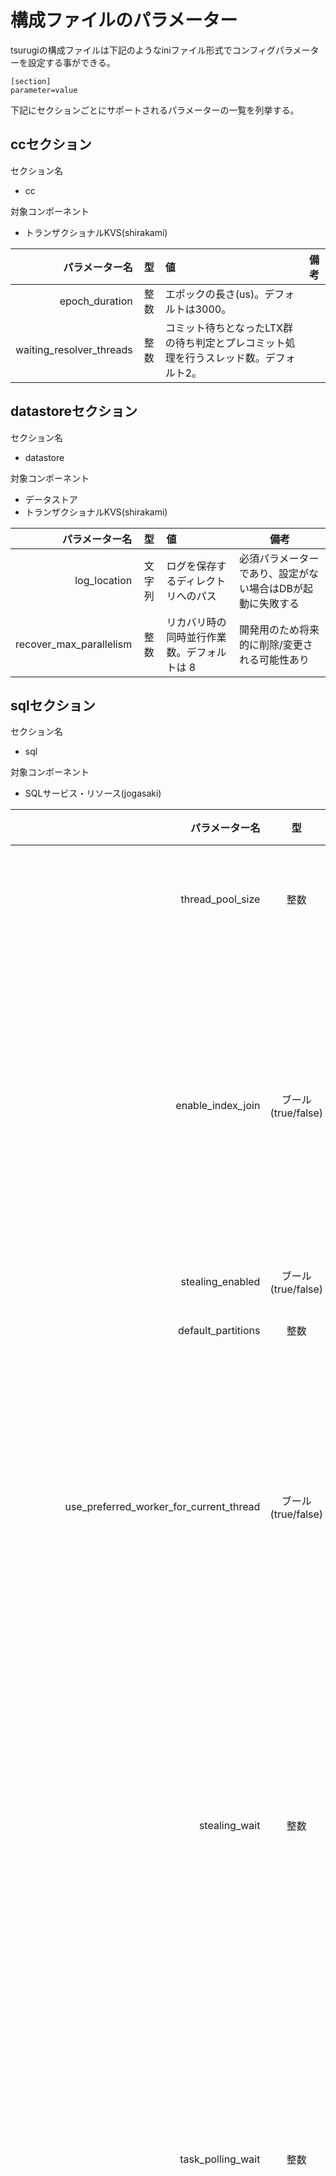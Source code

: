 # 構成ファイルのパラメーター

tsurugiの構成ファイルは下記のようなiniファイル形式でコンフィグパラメーターを設定する事ができる。

```
[section]
parameter=value
```

下記にセクションごとにサポートされるパラメーターの一覧を列挙する。

## ccセクション
セクション名
  - cc

対象コンポーネント

  - トランザクショナルKVS(shirakami)

|                  パラメーター名 | 型 | 値                   | 備考                                                                                                                                                           |
|-------------------------:| :---: |:--------------------|--------------------------------------------------------------------------------------------------------------------------------------------------------------|
| epoch_duration  | 整数 | エポックの長さ(us)。デフォルトは3000。 |
| waiting_resolver_threads | 整数 | コミット待ちとなったLTX群の待ち判定とプレコミット処理を行うスレッド数。デフォルト2。 |

## datastoreセクション

セクション名
  - datastore

対象コンポーネント

  - データストア
  - トランザクショナルKVS(shirakami)

|                  パラメーター名 | 型 | 値                   | 備考                                                                                                                                                           |
|-------------------------:| :---: |:--------------------|--------------------------------------------------------------------------------------------------------------------------------------------------------------|
|             log_location | 文字列 | ログを保存するディレクトリへのパス | 必須パラメーターであり、設定がない場合はDBが起動に失敗する |
|  recover_max_parallelism | 整数 | リカバリ時の同時並行作業数。デフォルトは 8 | 開発用のため将来的に削除/変更される可能性あり |

## sqlセクション

セクション名
  - sql

対象コンポーネント
  - SQLサービス・リソース(jogasaki)

|パラメーター名 | 型 | 値 |備考|
|---:| :---: | :--- |---|
|thread_pool_size | 整数 | SQLサービスが使用するタスクスケジューラの使用するスレッド数。デフォルトは次式により環境に合わせて設定される。MIN( <既定ワーカー係数> * <物理コア数>, <最大既定ワーカー数> ) 結果が1未満になる場合は1とする。ここで、既定ワーカー係数 = 0.8、最大既定ワーカー数 = 32||
|enable_index_join | ブール(true/false) | 性能向上のためインデックスを利用した結合処理を行うか。デフォルトはtrue|開発用のため将来的に削除される可能性あり|
|stealing_enabled | ブール(true/false) | 空いたCPUコアを活用するためにスケジューラーがタスクのstealingを行うか。デフォルトはtrue||
|default_partitions | 整数 | 並列化可能な関係演算子の実行においてデータ分割を行う際のパーティション数。デフォルトは5||
|use_preferred_worker_for_current_thread | ブール(true/false) | スケジューラーがワーカーを選択する際、タスクを提出したスレッドごとに固定的なワーカーを使うようにするか。デフォルトはtrue|開発用のため将来的に削除される可能性あり|
|stealing_wait| 整数 | タスクスケジューラのワーカーがスティーリングを行う前に自身のタスクキューを余分にチェックする回数の係数。`<ワーカー数> * <stealing_wait>` 回だけ自身のタスクキューを多くチェックするようになる。デフォルトは1|開発用のため将来的に削除/変更される可能性あり|
|task_polling_wait| 整数 | タスクスケジューラのワーカーが自身のタスクキューやスティール候補のポーリングに失敗した際、次のポーリングまでスリープする時間(us)。デフォルトは0|開発用のため将来的に削除/変更される可能性あり|
|enable_hybrid_scheduler| ブール(true/false) | ハイブリッドスケジューラを使用するか。デフォルトはtrue|開発用のため将来的に削除される可能性あり|
|lightweight_job_level| 整数 | 短時間で終わるジョブを定義する閾値。設定値以下のlevelを持つジョブが短時間で終わるジョブとして分類され、リクエストスレッドで実行される候補となる。0を指定すると全てのジョブは短時間でないものとして扱われる。デフォルトは0。enable_hybrid_scheduler=trueのときのみ有効。ジョブのlevelは実行されるステートメントによって決まる。詳細は [`jogasaki::plan::statement_work_level_kind`](https://github.com/project-tsurugi/jogasaki/blob/497de010a018149cb22edc4ce780ab12734bc409/src/jogasaki/plan/statement_work_level.h#L24)を参照。 |開発用のため将来的に削除/変更される可能性あり|
|busy_worker| ブール(true/false) | タスクスケジューラのワーカーが高頻度でタスクキューをチェックするか。デフォルトはfalse|開発用のため将来的に削除される可能性あり|
|watcher_interval| 整数 | タスクスケジューラの条件確認スレッドが一時停止してから次に再開するまでの間隔(us)。デフォルトは1000|開発用のため将来的に削除/変更される可能性あり|
|worker_try_count| 整数 | タスクスケジューラのワーカーがサスペンド前にタスクキューを確認する回数。busy_worker=falseの場合のみ有効。デフォルトは1000|開発用のため将来的に削除/変更される可能性あり|
|worker_suspend_timeout| 整数 | タスクスケジューラのワーカーがサスペンドしてから復帰するまでの時間(us)。busy_worker=falseの場合のみ有効。デフォルトは1000000|開発用のため将来的に削除/変更される可能性あり|
|commit_response| 文字列 | commit待ち合わせの既定値。次のいずれかから選択 (ACCEPTED, AVAILABLE, STORED, PROPAGATED)。デフォルトはSTORED|クライアントからコミット時に明示的に指定することで、トランザクションごとに上記設定を上書き可能|
|dev_update_skips_deletion| ブール(true/false) | UPDATE文の更新対象列が主キーや索引列でない場合はレコードの削除を可能な限りスキップする。デフォルトはfalse|開発用のため将来的に削除される可能性あり|
|dev_profile_commits| ブール(true/false) | コミット処理の性能計測のためのプロファイリング情報を出力するか。デフォルトはfalse|開発用のため将来的に削除される可能性あり|
|dev_return_os_pages| ブール(true/false) | メモリ管理用のページプールに返却されたページをOSに返却するか。デフォルトはfalse|開発用のため将来的に削除される可能性あり|
|dev_omit_task_when_idle| ブール(true/false) | durable待ちトランザクションがない場合にdurability callback処理を行うタスクのスケジュールをスキップするか。デフォルトはtrue|開発用のため将来的に削除される可能性あり|
|plan_recording| ブール(true/false) | Altimeterのイベントログに `stmt_explain` 項目(SQL実行計画)を出力するか。デフォルトはfalse||
|dev_try_insert_on_upserting_secondary| ブール(true/false) | INSERT OR REPLACEをセカンダリインデックスのある表に対して実行する際、INSERTを事前に実行する最適化を実施するか。デフォルトはtrue|開発用のため将来的に削除される可能性あり|
|dev_scan_concurrent_operation_as_not_found| ブール(true/false) | スキャン操作において並列して挿入されたレコードを検知した際(WARN_CONCURRENT_INSERT)に、そのレコードが存在しないものとして取り扱うか。デフォルトはtrue|開発用のため将来的に削除される可能性あり|
|dev_point_read_concurrent_operation_as_not_found| ブール(true/false) | ポイントリード操作において並列して挿入されたレコードを検知した際(WARN_CONCURRENT_INSERT)に、そのレコードが存在しないものとして取り扱うか。デフォルトはtrue|開発用のため将来的に削除される可能性あり|
|lowercase_regular_identifiers| ブール(true/false) | SQLコンパイラがテーブル名などのシンボルを小文字に変換して扱うか。新コンパイラのみ有効。デフォルトはfalse||
|scan_block_size| 整数 | スキャンが他のタスクにスレッドを譲渡する前に処理するレコードの最大数。デフォルトは100|開発用のため将来的に削除/変更される可能性あり|
|scan_yield_interval| 整数 | スキャンが他のタスクにスレッドを譲渡する前に処理する最大時間（ms）。デフォルトは1|開発用のため将来的に削除/変更される可能性あり|
|dev_rtx_parallel_scan| ブール(true/false) | RTXの場合にparallel scanを有効にするか。デフォルトはfalse | 開発用のため将来的に削除/変更される可能性あり|
|dev_thousandths_ratio_check_local_first| 整数 | タスクスケジューラのワーカーがローカルタスクキューとstickyタスクキューのどちらを優先的にデキューするかを決めるパラメータ。デキューの実行1000回のうちローカルタスクキューを優先する回数(1以上1000未満)を指定する。デフォルトは100|開発用のため将来的に削除/変更される可能性あり|

## ipc_endpointセクション

セクション名
  - ipc_endpoint

対象コンポーネント
  - ipc_endpoint(tateyama)

|パラメーター名 | 型 | 値 |備考|
|---:| :---: | :--- |---|
|database_name | 文字列 | ipc_endpointに接続する際のurl名、デフォルトはtsurugi。 | この文字列は/dev/shmに作成されるファイル名のprefixとして使われる。
|threads | 整数 | ipc_endpointの最大同時接続数、デフォルトは104。
|datachannel_buffer_size | 整数 | resultsetのbuffer size、単位はKB、デフォルトは64。 | ipcで扱える最大のraw sizeはdatachannel_buffer_size-4B。
|max_datachannel_buffers | 整数 | 1セッションで同時使用可能なwriterの数。デフォルト値は256。 | このパラメータはセッションに対する上限値であり、システム（データベース・インスタンス）全体に対する上限値ではない。
|admin_sessions | 整数 | 管理コマンド（tgctl）用のセッション数。デフォルト値は1。 | threadsで指定する通常のセッション数上限とは別に用意する管理コマンド用のセッション数、指定可能な最大値は255。

## stream_endpointセクション

セクション名
  - stream_endpoint

対象コンポーネント
  - stream_endpoint(tateyama)

|パラメーター名 | 型 | 値 |備考|
|---:| :---: | :--- |---|
|port | 整数 | stream_endpointに接続する際のport番号、デフォルトは12345
|threads | 整数 | stream_endpointの最大同時接続数、デフォルトは104
|enabled | ブール(true/false) | stream_endpointを有効化 or 無効化してtsurugidbを起動する、デフォルトはfalse（無効化して起動する）

## sessionセクション

セクション名
  - session

対象コンポーネント
  - セッションを利用するtateyamaのコンポーネント全て

|パラメーター名 | 型 | 値 |備考|
|---:| :---: | :--- |---|
|enable_timeout | ブール(true/false) | セッションの自動タイムアウトの有効性、デフォルト値はtrue
|refresh_timeout | 整数 | 通信によるセッションのライフタイム延長時間(秒)、デフォルト値は300
|max_refresh_timeout | 整数 | 明示的な要求によるセッションのライフタイム延長時間の最大値(秒)、デフォルト値は10800
|zone_offset | 文字列 | セッションのデフォルトタイムゾーンオフセットを指定するISO8601規定の文字列 (`±[hh]:[mm]`形式 や `Z` など) 。デフォルトはUTCを示す文字列。 | 

## systemセクション

セクション名
  - system

対象コンポーネント
  - tateyama-bootstrap

|パラメーター名 | 型 | 値 |備考|
|---:| :---: | :--- |---|
|pid_directory | 文字列 | .pidファイル([プロセスの排他制御について](https://github.com/project-tsurugi/tateyama/blob/master/docs/process-mutex-ja.md)を参照)等のlockファイルを作成する一時ディレクトリを指定する、デフォルト値は/var/lock。 | 同一サーバ上で複数のtsurugidbインスタンスを稼働させる場合は、全tsurugidbインスタンスの構成ファイルについて本パラメータは同じ値に設定する必要がある。なお、lockファイルはサーバ死活監視のためtsubakuroのIPC接続からも参照される。

## glogセクション

セクション名
  - glog

対象コンポーネント
  - glog（logger）

|パラメーター名 | 型 | 値 |備考|
|---:| :---: | :--- |---|
|logtostderr | ブール(true/false) | ログファイルを出力せず、代わりに標準エラー出力にすべてのメッセージを出力する。デフォルト値はfalse。 |
|stderrthreshold | 整数 | 標準エラー出力に出力するログ重要度レベルの閾値。デフォルト値は2（ERRORに相当）。|
|minloglevel | 整数 | 出力する重要度ログレベル。デフォルト値は0（INFOに相当） |
|log_dir | 文字列 | ログファイルの出力先ディレクトリ。デフォルトは未指定（glogの既定のディレクトリに出力）。 |
|max_log_size | 整数 | ログファイルの最大サイズ（単位 MB）。デフォルト値は1800。 |
|v | 数値 | 出力する詳細ログのレベル。デフォルト値は0（出力しない）。|
|logbuflevel | 数値 | バッファリングするログ重要度レベルの閾値。重要度がこの値以下のログはバッファリングされる。デフォルト値は0（INFOに相当）。|

glogセクションで設定可能なパラメータのデフォルト値はglogのデフォルト値と同じ値です。

## ディレクトリの相対パス指定について
ディレクトリを指定するパラメータで相対パスが設定された場合、環境変数 TSURUGI_HOME からの相対パスとなります。
環境変数 TSURUGI_HOME が設定されていない場合はその相対パスは解決できないため、tsurugidbの起動は失敗します。
なお、すべてのディレクトリが絶対パスで指定されている場合は、tsurugidb起動に環境変数 TSURUGI_HOME の設定は関与しません。
